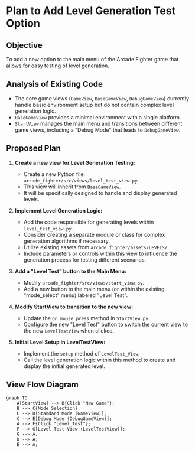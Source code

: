 # Plan to Add Level Generation Test Option

## Objective
To add a new option to the main menu of the Arcade Fighter game that allows for easy testing of level generation.

## Analysis of Existing Code
- The core game views (`GameView`, `BaseGameView`, `DebugGameView`) currently handle basic environment setup but do not contain complex level generation logic.
- `BaseGameView` provides a minimal environment with a single platform.
- `StartView` manages the main menu and transitions between different game views, including a "Debug Mode" that leads to `DebugGameView`.

## Proposed Plan

1.  **Create a new view for Level Generation Testing:**
    *   Create a new Python file: `arcade_fighter/src/views/level_test_view.py`.
    *   This view will inherit from `BaseGameView`.
    *   It will be specifically designed to handle and display generated levels.

2.  **Implement Level Generation Logic:**
    *   Add the code responsible for generating levels within `level_test_view.py`.
    *   Consider creating a separate module or class for complex generation algorithms if necessary.
    *   Utilize existing assets from `arcade_fighter/assets/LEVELS/`.
    *   Include parameters or controls within this view to influence the generation process for testing different scenarios.

3.  **Add a "Level Test" button to the Main Menu:**
    *   Modify `arcade_fighter/src/views/start_view.py`.
    *   Add a new button to the main menu (or within the existing "mode_select" menu) labeled "Level Test".

4.  **Modify StartView to transition to the new view:**
    *   Update the `on_mouse_press` method in `StartView.py`.
    *   Configure the new "Level Test" button to switch the current view to the new `LevelTestView` when clicked.

5.  **Initial Level Setup in LevelTestView:**
    *   Implement the `setup` method of `LevelTest_View`.
    *   Call the level generation logic within this method to create and display the initial generated level.

## View Flow Diagram

```mermaid
graph TD
    A[StartView] --> B{Click "New Game"};
    B --> C{Mode Selection};
    C --> D[Standard Mode (GameView)];
    C --> E[Debug Mode (DebugGameView)];
    A --> F{Click "Level Test"};
    F --> G[Level Test View (LevelTestView)];
    G --> A;
    D --> A;
    E --> A;